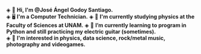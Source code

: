 ◈ 👋 **Hi, I'm @José Ángel Godoy Santiago.**  
◈ 🖥️ **I'm a Computer Technician.**
◈ 🔭 **I'm currently studying physics at the Faculty of Sciences at UNAM.** 
◈ 🌱 **I’m currently learning to program in Python and still practicing my electric guitar (sometimes).**  
◈ 👀 **I'm interested in physics, data science, rock/metal music, photography and videogames.**
